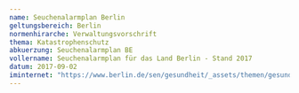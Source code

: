 ```yaml
---
name: Seuchenalarmplan Berlin
geltungsbereich: Berlin
normenhirarche: Verwaltungsvorschrift
thema: Katastrophenschutz
abkuerzung: Seuchenalarmplan BE
vollername: Seuchenalarmplan für das Land Berlin - Stand 2017
datum: 2017-09-02
iminternet: "https://www.berlin.de/sen/gesundheit/_assets/themen/gesundheitsschutz-und-umwelt/infektionsschutz/seuchenalarmplan_2017.pdf"
---
```

